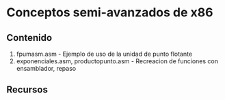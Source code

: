 # Conceptos semi-avanzados de x86

## Contenido
1. fpumasm.asm - Ejemplo de uso de la unidad de punto flotante
2. exponenciales.asm, productopunto.asm - Recreacion de funciones con ensamblador, repaso
## Recursos
